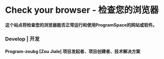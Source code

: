 # Check your browser - 检查您的浏览器
#### 这个站点将检查您的浏览器能否正常运行和使用ProgramSpace的网站或软件。
### Develop | 开发
#### Program-zoubg [Zou Jiale] 项目发起者、项目创建者、技术解决方案
